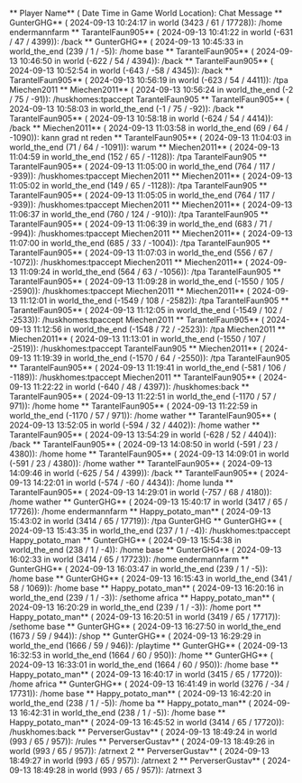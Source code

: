 ** Player Name** ( Date  Time in  Game World Location):  Chat Message
** GunterGHG** ( 2024-09-13  10:24:17 in  world (3423 / 61 / 17728)): /home endermannfarm
** TarantelFaun905** ( 2024-09-13  10:41:22 in  world (-631 / 47 / 4399)): /back
** GunterGHG** ( 2024-09-13  10:45:33 in  world_the_end (239 / 1 / -5)): /home base
** TarantelFaun905** ( 2024-09-13  10:46:50 in  world (-622 / 54 / 4394)): /back
** TarantelFaun905** ( 2024-09-13  10:52:54 in  world (-643 / -58 / 4345)): /back
** TarantelFaun905** ( 2024-09-13  10:56:19 in  world (-623 / 54 / 4411)): /tpa Miechen2011
** Miechen2011** ( 2024-09-13  10:56:24 in  world_the_end (-2 / 75 / -91)): /huskhomes:tpaccept TarantelFaun905
** TarantelFaun905** ( 2024-09-13  10:58:03 in  world_the_end (-1 / 75 / -92)): /back
** TarantelFaun905** ( 2024-09-13  10:58:18 in  world (-624 / 54 / 4414)): /back
** Miechen2011** ( 2024-09-13  11:03:58 in  world_the_end (69 / 64 / -1090)): kann grad nt reden
** TarantelFaun905** ( 2024-09-13  11:04:03 in  world_the_end (71 / 64 / -1091)): warum
** Miechen2011** ( 2024-09-13  11:04:59 in  world_the_end (152 / 65 / -1128)): /tpa TarantelFaun905
** TarantelFaun905** ( 2024-09-13  11:05:00 in  world_the_end (764 / 117 / -939)): /huskhomes:tpaccept Miechen2011
** Miechen2011** ( 2024-09-13  11:05:02 in  world_the_end (149 / 65 / -1128)): /tpa TarantelFaun905
** TarantelFaun905** ( 2024-09-13  11:05:05 in  world_the_end (764 / 117 / -939)): /huskhomes:tpaccept Miechen2011
** Miechen2011** ( 2024-09-13  11:06:37 in  world_the_end (760 / 124 / -910)): /tpa TarantelFaun905
** TarantelFaun905** ( 2024-09-13  11:06:39 in  world_the_end (683 / 71 / -994)): /huskhomes:tpaccept Miechen2011
** Miechen2011** ( 2024-09-13  11:07:00 in  world_the_end (685 / 33 / -1004)): /tpa TarantelFaun905
** TarantelFaun905** ( 2024-09-13  11:07:03 in  world_the_end (556 / 67 / -1072)): /huskhomes:tpaccept Miechen2011
** Miechen2011** ( 2024-09-13  11:09:24 in  world_the_end (564 / 63 / -1056)): /tpa TarantelFaun905
** TarantelFaun905** ( 2024-09-13  11:09:28 in  world_the_end (-1550 / 105 / -2590)): /huskhomes:tpaccept Miechen2011
** Miechen2011** ( 2024-09-13  11:12:01 in  world_the_end (-1549 / 108 / -2582)): /tpa TarantelFaun905
** TarantelFaun905** ( 2024-09-13  11:12:05 in  world_the_end (-1549 / 102 / -2533)): /huskhomes:tpaccept Miechen2011
** TarantelFaun905** ( 2024-09-13  11:12:56 in  world_the_end (-1548 / 72 / -2523)): /tpa Miechen2011
** Miechen2011** ( 2024-09-13  11:13:01 in  world_the_end (-1550 / 107 / -2519)): /huskhomes:tpaccept TarantelFaun905
** Miechen2011** ( 2024-09-13  11:19:39 in  world_the_end (-1570 / 64 / -2550)): /tpa TarantelFaun905
** TarantelFaun905** ( 2024-09-13  11:19:41 in  world_the_end (-581 / 106 / -1189)): /huskhomes:tpaccept Miechen2011
** TarantelFaun905** ( 2024-09-13  11:22:22 in  world (-640 / 48 / 4397)): /huskhomes:back
** TarantelFaun905** ( 2024-09-13  11:22:51 in  world_the_end (-1170 / 57 / 971)): /home home
** TarantelFaun905** ( 2024-09-13  11:22:59 in  world_the_end (-1170 / 57 / 971)): /home wather
** TarantelFaun905** ( 2024-09-13  13:52:05 in  world (-594 / 32 / 4402)): /home wather
** TarantelFaun905** ( 2024-09-13  13:54:29 in  world (-628 / 52 / 4404)): /back
** TarantelFaun905** ( 2024-09-13  14:08:50 in  world (-591 / 23 / 4380)): /home home
** TarantelFaun905** ( 2024-09-13  14:09:01 in  world (-591 / 23 / 4380)): /home wather
** TarantelFaun905** ( 2024-09-13  14:09:46 in  world (-625 / 54 / 4399)): /back
** TarantelFaun905** ( 2024-09-13  14:22:01 in  world (-574 / -60 / 4434)): /home lunda
** TarantelFaun905** ( 2024-09-13  14:29:01 in  world (-757 / 68 / 4180)): /home wather
** GunterGHG** ( 2024-09-13  15:40:17 in  world (3417 / 65 / 17726)): /home endermannfarm
** Happy_potato_man** ( 2024-09-13  15:43:02 in  world (3414 / 65 / 17719)): /tpa GunterGHG
** GunterGHG** ( 2024-09-13  15:43:35 in  world_the_end (237 / 1 / -4)): /huskhomes:tpaccept Happy_potato_man
** GunterGHG** ( 2024-09-13  15:54:38 in  world_the_end (238 / 1 / -4)): /home base
** GunterGHG** ( 2024-09-13  16:02:33 in  world (3414 / 65 / 17723)): /home endermannfarm
** GunterGHG** ( 2024-09-13  16:03:47 in  world_the_end (239 / 1 / -5)): /home base
** GunterGHG** ( 2024-09-13  16:15:43 in  world_the_end (341 / 58 / 1069)): /home base
** Happy_potato_man** ( 2024-09-13  16:20:16 in  world_the_end (239 / 1 / -3)): /sethome africa
** Happy_potato_man** ( 2024-09-13  16:20:29 in  world_the_end (239 / 1 / -3)): /home port
** Happy_potato_man** ( 2024-09-13  16:20:51 in  world (3419 / 65 / 17717)): /sethome base
** GunterGHG** ( 2024-09-13  16:27:50 in  world_the_end (1673 / 59 / 944)): /shop
** GunterGHG** ( 2024-09-13  16:29:29 in  world_the_end (1666 / 59 / 946)): /playtime
** GunterGHG** ( 2024-09-13  16:32:53 in  world_the_end (1664 / 60 / 950)): /home
** GunterGHG** ( 2024-09-13  16:33:01 in  world_the_end (1664 / 60 / 950)): /home base
** Happy_potato_man** ( 2024-09-13  16:40:17 in  world (3415 / 65 / 17720)): /home africa
** GunterGHG** ( 2024-09-13  16:41:49 in  world (3276 / -34 / 17731)): /home base
** Happy_potato_man** ( 2024-09-13  16:42:20 in  world_the_end (238 / 1 / -5)): /home ba
** Happy_potato_man** ( 2024-09-13  16:42:31 in  world_the_end (238 / 1 / -5)): /home base
** Happy_potato_man** ( 2024-09-13  16:45:52 in  world (3414 / 65 / 17720)): /huskhomes:back
** PerverserGustav** ( 2024-09-13  18:49:24 in  world (993 / 65 / 957)): /rules
** PerverserGustav** ( 2024-09-13  18:49:26 in  world (993 / 65 / 957)): /atrnext 2
** PerverserGustav** ( 2024-09-13  18:49:27 in  world (993 / 65 / 957)): /atrnext 2
** PerverserGustav** ( 2024-09-13  18:49:28 in  world (993 / 65 / 957)): /atrnext 3
